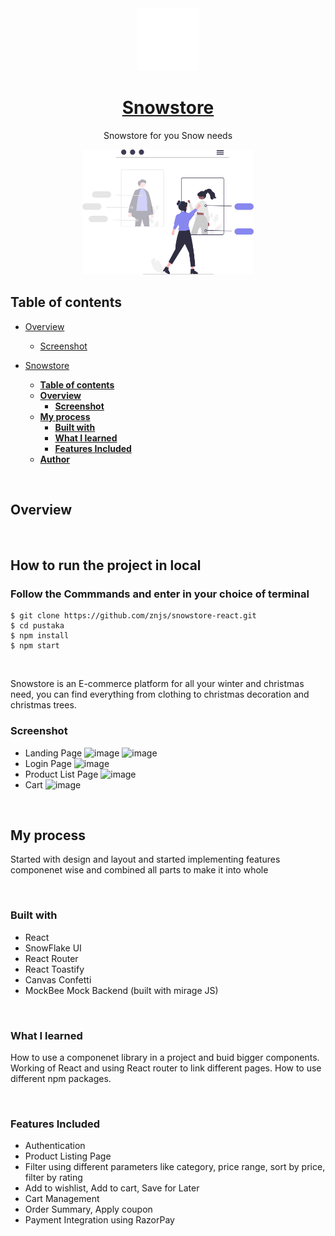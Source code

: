 <div align="center">
  <img src="/src/assets/logo-white.png" height="100" width="100" alt="Snowstore logo"/>
  
# [Snowstore](https://snowstore-react.netlify.app/)

Snowstore for you Snow needs

</div>

<div style="diplay:flex;" align="center">
<img height="200" src="/src/assets/undraw_web_shopping_re_owap.svg"/>
</div>

## **Table of contents**

- [Overview](#overview)

  - [Screenshot](#screenshot)

- [Snowstore](#snowstore)
  - [**Table of contents**](#table-of-contents)
  - [**Overview**](#overview)
    - [**Screenshot**](#screenshot)
  - [**My process**](#my-process)
    - [**Built with**](#built-with)
    - [**What I learned**](#what-i-learned)
    - [**Features Included**](#features-included)
  - [**Author**](#author)

<br />

## **Overview**

<br />

## **How to run the project in local**

### Follow the Commmands and enter in your choice of terminal

```
$ git clone https://github.com/znjs/snowstore-react.git
$ cd pustaka
$ npm install
$ npm start
```

<br />

Snowstore is an E-commerce platform for all your winter and christmas need, you can find everything from clothing to christmas decoration and christmas trees.

### **Screenshot**

- Landing Page
  ![image](https://user-images.githubusercontent.com/60209418/154884106-9e1e35b4-d5aa-42a2-a85d-f81ae1e283da.png)
  ![image](https://user-images.githubusercontent.com/60209418/154884134-060e0e1f-bb73-447b-9156-5fb4c02c7a06.png)
- Login Page
  ![image](https://user-images.githubusercontent.com/60209418/154884165-6623e420-da5f-43a2-a174-2064babf6175.png)
- Product List Page
  ![image](https://user-images.githubusercontent.com/60209418/154884221-1f423183-85d9-4984-8309-6f1d1bd76e97.png)
- Cart
  ![image](https://user-images.githubusercontent.com/60209418/154884262-caad0564-d769-401e-b894-d9e0b5441cf1.png)

<br />

## **My process**

Started with design and layout and started implementing features componenet wise and combined all parts to make it into whole

<br />

### **Built with**

- React
- SnowFlake UI
- React Router
- React Toastify
- Canvas Confetti
- MockBee Mock Backend (built with mirage JS)

<br />

### **What I learned**

How to use a componenet library in a project and buid bigger components. Working of React and using React router to link different pages. How to use different npm packages.

<br />

### **Features Included**

- Authentication
- Product Listing Page
- Filter using different parameters like category, price range, sort by price, filter by rating
- Add to wishlist, Add to cart, Save for Later
- Cart Management
- Order Summary, Apply coupon
- Payment Integration using RazorPay

<br />

